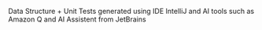 Data Structure + Unit Tests generated using IDE IntelliJ and AI tools such as Amazon Q and AI Assistent from JetBrains
